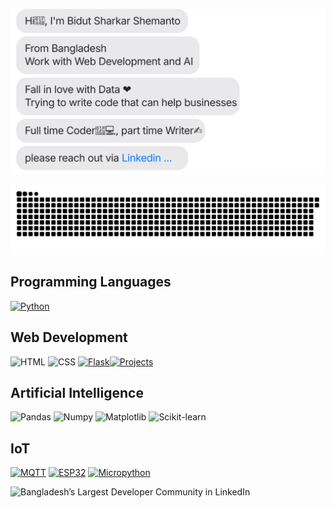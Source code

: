 [![](https://github.com/shemanto27/shemanto27/blob/main/chat.svg)](https://www.linkedin.com/in/shemanto/)

[![](https://github.com/shemanto27/shemanto27/blob/main/github-contribution-grid-snake.svg)](https://www.linkedin.com/in/shemanto/)

## Programming Languages
[![Python](https://img.shields.io/badge/Python-3776AB?style=for-the-badge&logo=python&logoColor=white)](https://github.com/search?q=language:python+user:shemanto27&type=repositories)

## Web Development
![HTML](https://img.shields.io/badge/HTML5-E34F26?style=for-the-badge&logo=html5&logoColor=white)
![CSS](https://img.shields.io/badge/CSS3-1572B6?style=for-the-badge&logo=css3&logoColor=white)
[![Flask](https://img.shields.io/badge/Flask-000000?style=for-the-badge&logo=flask&logoColor=white)](https://github.com/search?q=topic:flask+user:shemanto27&type=repositories)[![Projects](https://img.shields.io/badge/Projects%20Done-3-brightgreen?style=for-the-badge)](https://github.com/search?q=topic:flask+user:shemanto27&type=repositories)

## Artificial Intelligence
![Pandas](https://img.shields.io/badge/Pandas-150458?style=for-the-badge&logo=pandas&logoColor=white)
![Numpy](https://img.shields.io/badge/Numpy-013243?style=for-the-badge&logo=numpy&logoColor=white)
![Matplotlib](https://img.shields.io/badge/Matplotlib-008080?style=for-the-badge&logo=plotly&logoColor=white)
![Scikit-learn](https://img.shields.io/badge/Scikit--learn-F7931E?style=for-the-badge&logo=scikit-learn&logoColor=white)

## IoT
[![MQTT](https://img.shields.io/badge/MQTT-660066?style=for-the-badge&logo=eclipse-mosquitto&logoColor=white)](https://github.com/search?q=language:python+user:shemanto27&type=repositories)
[![ESP32](https://img.shields.io/badge/ESP32-000000?style=for-the-badge&logo=espressif&logoColor=white)](https://github.com/search?q=language:python+user:shemanto27&type=repositories)
[![Micropython](https://img.shields.io/badge/Micropython-2C2C2C?style=for-the-badge&logo=micropython&logoColor=white)](https://github.com/search?q=language:python+user:shemanto27&type=repositories)

![Bangladesh’s Largest Developer Community in LinkedIn](https://github.com/user-attachments/assets/deb32f9e-982e-4c9a-aed1-32e16f124832)
